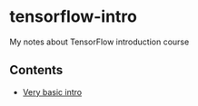 # tensorflow-intro
My notes about TensorFlow introduction course

## Contents
* [Very basic intro](/basic-intro.md)


